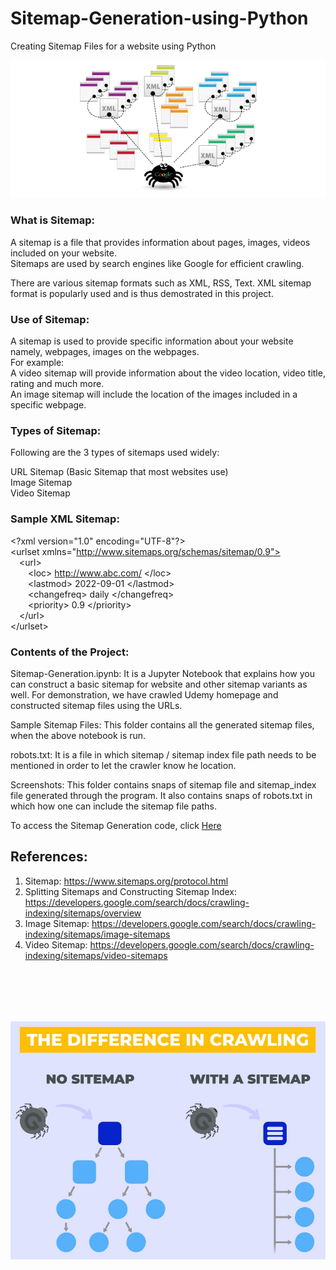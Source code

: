 # Sitemap-Generation-using-Python
Creating Sitemap Files for a website using Python

<img src="Screenshots/1_UzKrCwQ5jRaBvjV7eaEhJA.png">

### What is Sitemap:
A sitemap is a file that provides information about pages, images, videos included on your website.<br>
Sitemaps are used by search engines like Google for efficient crawling.<br>

There are various sitemap formats such as XML, RSS, Text. XML sitemap format is popularly used and is thus demostrated in this project.<br>

### Use of Sitemap:
A sitemap is used to provide specific information about your website namely, webpages, images on the webpages.<br>
For example:<br>
A video sitemap will provide information about the video location, video title, rating and much more.<br>
An image sitemap will include the location of the images included in a specific webpage.<br>

### Types of Sitemap:
Following are the 3 types of sitemaps used widely:<br>

URL Sitemap (Basic Sitemap that most websites use)<br>
Image Sitemap<br>
Video Sitemap<br>

### Sample XML Sitemap:

\<?xml version="1.0" encoding="UTF-8"?><br>
\<urlset xmlns="http://www.sitemaps.org/schemas/sitemap/0.9"><br>
    &emsp;\<url><br>
        &emsp;&emsp;\<loc> http://www.abc.com/ \</loc><br>
        &emsp;&emsp;\<lastmod> 2022-09-01 \</lastmod><br>
        &emsp;&emsp;\<changefreq> daily \</changefreq><br>
        &emsp;&emsp;\<priority> 0.9 \</priority>  <br>
    &emsp;\</url><br>
\</urlset>

### Contents of the Project:

Sitemap-Generation.ipynb: It is a Jupyter Notebook that explains how you can construct a basic sitemap for website and other sitemap variants as well. For demonstration, we have crawled Udemy homepage and constructed sitemap files using the URLs.<br>

Sample Sitemap Files: This folder contains all the generated sitemap files, when the above notebook is run.<br>

robots.txt: It is a file in which sitemap / sitemap index file path needs to be mentioned in order to let the crawler know he location.<br>

Screenshots: This folder contains snaps of sitemap file and sitemap_index file generated through the program. It also contains snaps of robots.txt in which how one can include the sitemap file paths.<br>

To access the Sitemap Generation code, click <a href="https://github.com/shalaka-thorat/Sitemap-Generation-using-Python/blob/main/Sitemap-Generation.ipynb">Here</a>
    
## References:

1) Sitemap: https://www.sitemaps.org/protocol.html
2) Splitting Sitemaps and Constructing Sitemap Index: https://developers.google.com/search/docs/crawling-indexing/sitemaps/overview
3) Image Sitemap: https://developers.google.com/search/docs/crawling-indexing/sitemaps/image-sitemaps
4) Video Sitemap: https://developers.google.com/search/docs/crawling-indexing/sitemaps/video-sitemaps

<br><br>
-------------------------------------------------------------------------
<img src="Screenshots/sitemap_img.jpg">
